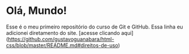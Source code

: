 # Olá, Mundo!
 Esse é o meu primeiro repositório do curso de Git e GitHub. 
 Essa linha eu adicionei diretamento do site.
[acesse clicando aqui] (https://github.com/gustavoguanabara/html-css/blob/master/README.md#direitos-de-uso)
